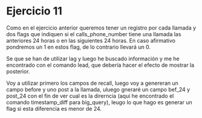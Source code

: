 # Ejercicio 11
Como en el ejercicio anterior queremos tener un registro por cada llamada y dos 
flags que indiquen si el calls_phone_number tiene una llamada las anteriores 24 
horas o en las siguientes 24 horas. En caso afirmativo pondremos un 1 en estos 
flag, de lo contrario llevará un 0.

Se que se han de utilizar lag y luego he buscado información y me he encontrado con el comando lead, que debería hacer el efecto de mostrar la posterior.

Voy a utilizar primero los campos de recall, luego voy a genereran un campo before y uno post a la llamada, uluego gneraré un campo bef_24 y post_24 con el fin de ver cual es la direrncia (aqui he encontrado el comando timestamp_diff para big_query), leugo lo que hago es generar un flag si esta diferencia es menor de 24.

